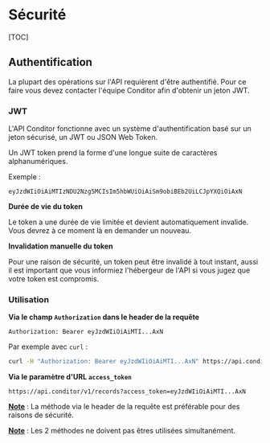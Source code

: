# Sécurité

[TOC]

## Authentification

La plupart des opérations sur l'API requièrent d'être authentifié. Pour ce faire vous devez contacter l'équipe Conditor afin d'obtenir un jeton JWT.

### JWT

L'API Conditor fonctionne avec un système d'authentification basé sur un jeton sécurisé, un JWT ou JSON Web Token.

Un JWT token prend la forme d'une longue suite de caractères alphanumériques.

Exemple :

```JWT
eyJzdWIiOiAiMTIzNDU2Nzg5MCIsIm5hbWUiOiAiSm9obiBEb2UiLCJpYXQiOiAxN
```

**Durée de vie du token**

Le token a une durée de vie limitée et devient automatiquement invalide. Vous devrez à ce moment là en demander un nouveau.

**Invalidation manuelle du token**

Pour une raison de sécurité, un token peut être invalidé à tout instant, aussi il est important que vous informiez l'hébergeur de l'API si vous jugez que votre token est compromis.  

### Utilisation

**Via le champ `Authorization` dans le header de la requête**

```header
Authorization: Bearer eyJzdWIiOiAiMTI...AxN
```

Par exemple avec `curl` : 

```bash
curl -H "Authorization: Bearer eyJzdWIiOiAiMTI...AxN" https://api.conditor/v1/records
```



**Via le paramètre d'URL `access_token`**

```url
https://api.conditor/v1/records?access_token=eyJzdWIiOiAiMTI...AxN
```



**<u>Note</u>** : La méthode via le header de la requête est préférable pour des raisons de sécurité. 

**<u>Note</u>** :  Les 2 méthodes ne doivent pas êtres utilisées simultanément.
